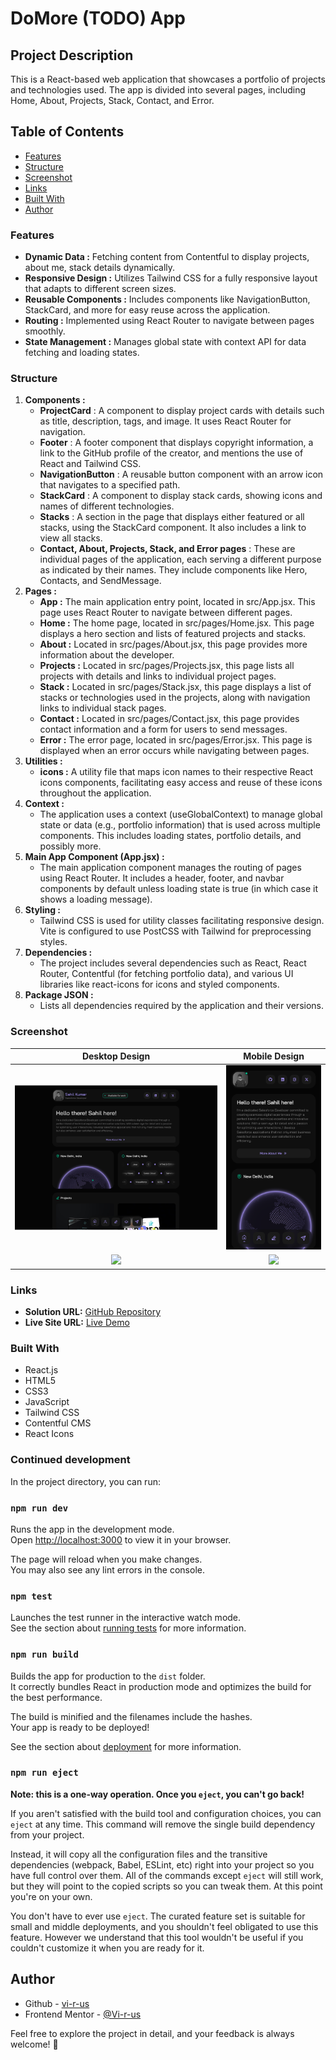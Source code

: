 # DoMore (TODO) App

## Project Description
This is a React-based web application that showcases a portfolio of projects and technologies used. The app is divided into several pages, including Home, About, Projects, Stack, Contact, and Error.

## Table of Contents
- [Features](#features)
- [Structure](#structure)
- [Screenshot](#screenshot)
- [Links](#links)
- [Built With](#built-with)
- [Author](#author)

### Features
- **Dynamic Data :** Fetching content from Contentful to display projects, about me, stack details dynamically.
- **Responsive Design :** Utilizes Tailwind CSS for a fully responsive layout that adapts to different screen sizes.
- **Reusable Components :** Includes components like NavigationButton, StackCard, and more for easy reuse across the application.
- **Routing :** Implemented using React Router to navigate between pages smoothly.
- **State Management :** Manages global state with context API for data fetching and loading states.

### Structure
1. **Components :** 
    - **ProjectCard** : A component to display project cards with details such as title, description, tags, and image. It uses React Router for navigation.
    - **Footer** : A footer component that displays copyright information, a link to the GitHub profile of the creator, and mentions the use of React and Tailwind CSS.
    - **NavigationButton** : A reusable button component with an arrow icon that navigates to a specified path.
    - **StackCard** : A component to display stack cards, showing icons and names of different technologies.
    - **Stacks** : A section in the page that displays either featured or all stacks, using the StackCard component. It also includes a link to view all stacks.
    - **Contact, About, Projects, Stack, and Error pages** : These are individual pages of the application, each serving a different purpose as indicated by their names. They include components like Hero, Contacts, and SendMessage.
2. **Pages :** 
    - **App :** The main application entry point, located in src/App.jsx. This page uses React Router to navigate between different pages.
    - **Home :** The home page, located in src/pages/Home.jsx. This page displays a hero section and lists of featured projects and stacks.
    - **About :** Located in src/pages/About.jsx, this page provides more information about the developer.
    - **Projects :** Located in src/pages/Projects.jsx, this page lists all projects with details and links to individual project pages.
    - **Stack :** Located in src/pages/Stack.jsx, this page displays a list of stacks or technologies used in the projects, along with navigation links to individual stack pages.
    - **Contact :** Located in src/pages/Contact.jsx, this page provides contact information and a form for users to send messages.
    - **Error :** The error page, located in src/pages/Error.jsx. This page is displayed when an error occurs while navigating between pages.
3. **Utilities :** 
    - **icons :** A utility file that maps icon names to their respective React icons components, facilitating easy access and reuse of these icons throughout the application.
4. **Context :** 
    - The application uses a context (useGlobalContext) to manage global state or data (e.g., portfolio information) that is used across multiple components. This includes loading states, portfolio details, and possibly more.
5. **Main App Component (App.jsx) :**
    - The main application component manages the routing of pages using React Router. It includes a header, footer, and navbar components by default unless loading state is true (in which case it shows a loading message).
6. **Styling :**
    - Tailwind CSS is used for utility classes facilitating responsive design. Vite is configured to use PostCSS with Tailwind for preprocessing styles.
7. **Dependencies :**
    - The project includes several dependencies such as React, React Router, Contentful (for fetching portfolio data), and various UI libraries like react-icons for icons and styled components.
8. **Package JSON :**
    - Lists all dependencies required by the application and their versions.

### Screenshot
|          Desktop Design          |          Mobile Design          |
| :------------------------------: | :-----------------------------: |
| ![](./screenshots/desktop.png) | ![](./screenshots/mobile.png) |
| ![](./design/desktop-design-light.jpg) | ![](./design/mobile-design-light.jpg) |

### Links
- **Solution URL:** [GitHub Repository](https://github.com/Vi-r-us/do-more)
- **Live Site URL:** [Live Demo](https://virusnetic.netlify.app/)

### Built With
- React.js
- HTML5
- CSS3 
- JavaScript
- Tailwind CSS
- Contentful CMS
- React Icons

### Continued development

In the project directory, you can run:

### `npm run dev`

Runs the app in the development mode.\
Open [http://localhost:3000](http://localhost:3000) to view it in your browser.

The page will reload when you make changes.\
You may also see any lint errors in the console.

### `npm test`

Launches the test runner in the interactive watch mode.\
See the section about [running tests](https://facebook.github.io/create-react-app/docs/running-tests) for more information.

### `npm run build`

Builds the app for production to the `dist` folder.\
It correctly bundles React in production mode and optimizes the build for the best performance.

The build is minified and the filenames include the hashes.\
Your app is ready to be deployed!

See the section about [deployment](https://facebook.github.io/create-react-app/docs/deployment) for more information.

### `npm run eject`

**Note: this is a one-way operation. Once you `eject`, you can't go back!**

If you aren't satisfied with the build tool and configuration choices, you can `eject` at any time. This command will remove the single build dependency from your project.

Instead, it will copy all the configuration files and the transitive dependencies (webpack, Babel, ESLint, etc) right into your project so you have full control over them. All of the commands except `eject` will still work, but they will point to the copied scripts so you can tweak them. At this point you're on your own.

You don't have to ever use `eject`. The curated feature set is suitable for small and middle deployments, and you shouldn't feel obligated to use this feature. However we understand that this tool wouldn't be useful if you couldn't customize it when you are ready for it.

## Author

- Github - [vi-r-us](https://github.com/Vi-r-us)
- Frontend Mentor - [@Vi-r-us](https://www.frontendmentor.io/profile/Vi-r-us)

Feel free to explore the project in detail, and your feedback is always welcome! 🚀